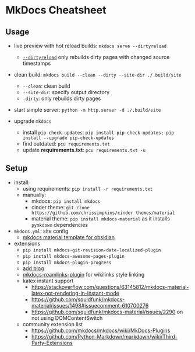 # MkDocs Cheatsheet

## Usage

- live preview with hot reload builds: `mkdocs serve --dirtyreload`
  
  - [`--dirtyreload`](https://www.mkdocs.org/about/release-notes/#support-for-dirty-builds-990) only rebuilds dirty pages with changed source timestamps
- clean build: `mkdocs build --clean --dirty --site-dir ./.build/site`
  
  - `--clean`: clean build
  - `--site-dir`: specify output directory
  - `-dirty`: only rebuilds dirty pages
- start simple server: `python -m http.server -d ./.build/site`

- upgrade `mkdocs`
  
  - install `pip-check-updates`: `pip install pip-check-updates; pip install --upgrade pip-check-updates`
  - find outdated:               `pcu requirements.txt`
  - update __requirements.txt__: `pcu requirements.txt -u`

## Setup

- install:
  - using requirements: `pip install -r requirements.txt`
  - manually:
    - mkdocs: `pip install mkdocs`
    - cinder theme: `git clone https://github.com/chrissimpkins/cinder themes/material`
    - material theme: `pip install mkdocs-material` as it installs `pymkdown` dependencies
- `mkdocs.yml`: site config
  - [mkdocs material template for obsidian](https://github.com/jobindj/obsidian-publish-mkdocs)
- extensions
  - `pip install mkdocs-git-revision-date-localized-plugin`
  - `pip install mkdocs-awesome-pages-plugin`
  - `pip install mkdocs-plugin-progress`
  - [add blog](https://github.com/fmaida/mkdocs-blog-plugin)
  - [mkdocs-roamlinks-plugin](https://github.com/Jackiexiao/mkdocs-roamlinks-plugin) for wikilinks style linking
  - katex instant support
    - <https://stackoverflow.com/questions/63145812/mkdocs-material-latex-not-rendering-in-instant-mode>
    - <https://github.com/squidfunk/mkdocs-material/issues/1498#issuecomment-610700276>
    - <https://github.com/squidfunk/mkdocs-material/issues/2290> on not using DOMContentSwitch
  - community extension list
    - <https://github.com/mkdocs/mkdocs/wiki/MkDocs-Plugins>
    - <https://github.com/Python-Markdown/markdown/wiki/Third-Party-Extensions>
